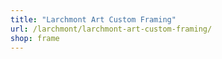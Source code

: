 ```yaml
---
title: "Larchmont Art Custom Framing"
url: /larchmont/larchmont-art-custom-framing/
shop: frame
---
```

